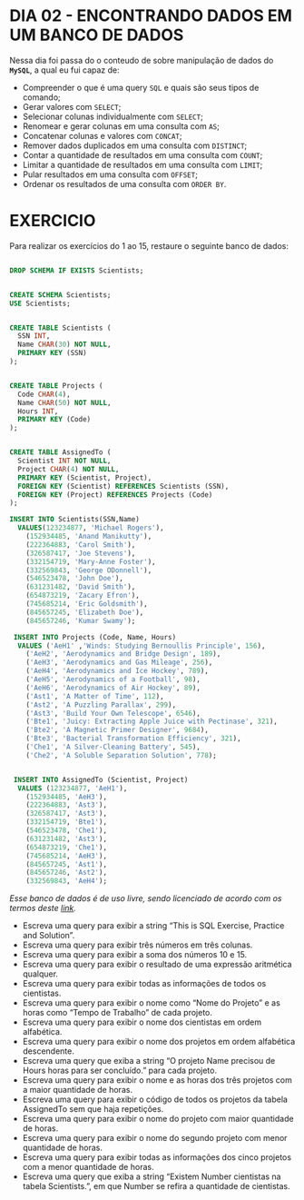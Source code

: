 # DIA 02 - ENCONTRANDO DADOS EM UM BANCO DE DADOS

Nessa dia foi passa do o conteudo de sobre manipulação de dados do **`MySQL`**, a qual eu fui capaz de:

- Compreender o que é uma query `SQL` e quais são seus tipos de comando;
- Gerar valores com `SELECT`;
- Selecionar colunas individualmente com `SELECT`;
- Renomear e gerar colunas em uma consulta com `AS`;
- Concatenar colunas e valores com `CONCAT`;
- Remover dados duplicados em uma consulta com `DISTINCT`;
- Contar a quantidade de resultados em uma consulta com `COUNT`;
- Limitar a quantidade de resultados em uma consulta com `LIMIT`;
- Pular resultados em uma consulta com `OFFSET`;
- Ordenar os resultados de uma consulta com `ORDER BY`.

# EXERCICIO 

Para realizar os exercícios do 1 ao 15, restaure o seguinte banco de dados:

```sql

DROP SCHEMA IF EXISTS Scientists;


CREATE SCHEMA Scientists;
USE Scientists;


CREATE TABLE Scientists (
  SSN INT,
  Name CHAR(30) NOT NULL,
  PRIMARY KEY (SSN)
);


CREATE TABLE Projects (
  Code CHAR(4),
  Name CHAR(50) NOT NULL,
  Hours INT,
  PRIMARY KEY (Code)
);


CREATE TABLE AssignedTo (
  Scientist INT NOT NULL,
  Project CHAR(4) NOT NULL,
  PRIMARY KEY (Scientist, Project),
  FOREIGN KEY (Scientist) REFERENCES Scientists (SSN),
  FOREIGN KEY (Project) REFERENCES Projects (Code)
);

INSERT INTO Scientists(SSN,Name)
  VALUES(123234877, 'Michael Rogers'),
    (152934485, 'Anand Manikutty'),
    (222364883, 'Carol Smith'),
    (326587417, 'Joe Stevens'),
    (332154719, 'Mary-Anne Foster'),
    (332569843, 'George ODonnell'),
    (546523478, 'John Doe'),
    (631231482, 'David Smith'),
    (654873219, 'Zacary Efron'),
    (745685214, 'Eric Goldsmith'),
    (845657245, 'Elizabeth Doe'),
    (845657246, 'Kumar Swamy');

 INSERT INTO Projects (Code, Name, Hours)
  VALUES ('AeH1' ,'Winds: Studying Bernoullis Principle', 156),
    ('AeH2', 'Aerodynamics and Bridge Design', 189),
    ('AeH3', 'Aerodynamics and Gas Mileage', 256),
    ('AeH4', 'Aerodynamics and Ice Hockey', 789),
    ('AeH5', 'Aerodynamics of a Football', 98),
    ('AeH6', 'Aerodynamics of Air Hockey', 89),
    ('Ast1', 'A Matter of Time', 112),
    ('Ast2', 'A Puzzling Parallax', 299),
    ('Ast3', 'Build Your Own Telescope', 6546),
    ('Bte1', 'Juicy: Extracting Apple Juice with Pectinase', 321),
    ('Bte2', 'A Magnetic Primer Designer', 9684),
    ('Bte3', 'Bacterial Transformation Efficiency', 321),
    ('Che1', 'A Silver-Cleaning Battery', 545),
    ('Che2', 'A Soluble Separation Solution', 778);


 INSERT INTO AssignedTo (Scientist, Project)
  VALUES (123234877, 'AeH1'),
    (152934485, 'AeH3'),
    (222364883, 'Ast3'),
    (326587417, 'Ast3'),
    (332154719, 'Bte1'),
    (546523478, 'Che1'),
    (631231482, 'Ast3'),
    (654873219, 'Che1'),
    (745685214, 'AeH3'),
    (845657245, 'Ast1'),
    (845657246, 'Ast2'),
    (332569843, 'AeH4');
```

<em>Esse banco de dados é de uso livre, sendo licenciado de acordo com os termos deste [link](https://creativecommons.org/licenses/by-sa/3.0/).</em>

- Escreva uma query para exibir a string “This is SQL Exercise, Practice and Solution”.
- Escreva uma query para exibir três números em três colunas.
- Escreva uma query para exibir a soma dos números 10 e 15.
- Escreva uma query para exibir o resultado de uma expressão aritmética qualquer.
- Escreva uma query para exibir todas as informações de todos os cientistas.
- Escreva uma query para exibir o nome como “Nome do Projeto” e as horas como “Tempo de Trabalho” de cada projeto.
- Escreva uma query para exibir o nome dos cientistas em ordem alfabética.
- Escreva uma query para exibir o nome dos projetos em ordem alfabética descendente.
- Escreva uma query que exiba a string “O projeto Name precisou de Hours horas para ser concluído.” para cada projeto.
- Escreva uma query para exibir o nome e as horas dos três projetos com a maior quantidade de horas.
- Escreva uma query para exibir o código de todos os projetos da tabela AssignedTo sem que haja repetições.
- Escreva uma query para exibir o nome do projeto com maior quantidade de horas.
- Escreva uma query para exibir o nome do segundo projeto com menor quantidade de horas.
- Escreva uma query para exibir todas as informações dos cinco projetos com a menor quantidade de horas.
- Escreva uma query que exiba a string “Existem Number cientistas na tabela Scientists.”, em que Number se refira a quantidade de cientistas.